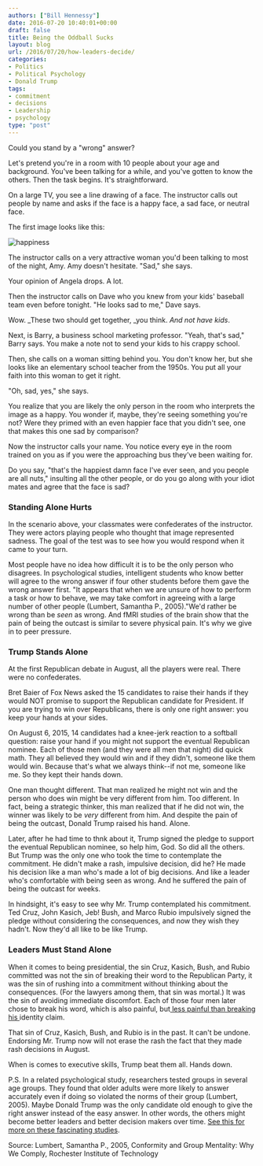```yaml
---
authors: ["Bill Hennessy"]
date: 2016-07-20 10:40:01+00:00
draft: false
title: Being the Oddball Sucks
layout: blog
url: /2016/07/20/how-leaders-decide/
categories:
- Politics
- Political Psychology
- Donald Trump
tags:
- commitment
- decisions
- Leadership
- psychology
type: "post"
---
```


Could you stand by a "wrong" answer?

Let's pretend you're in a room with 10 people about your age and background. You've been talking for a while, and you've gotten to know the others. Then the task begins. It's straightforward.

On a large TV, you see a line drawing of a face. The instructor calls out people by name and asks if the face is a happy face, a sad face, or neutral face.

The first image looks like this:

![happiness](https://hennessysview.com/wp-content/uploads/2016/07/happiness.png)


The instructor calls on a very attractive woman you'd been talking to most of the night, Amy. Amy doesn't hesitate. "Sad," she says.

Your opinion of Angela drops. A lot.

Then the instructor calls on Dave who you knew from your kids' baseball team even before tonight. "He looks sad to me," Dave says.

Wow. _These two should get together, _you think. _And _not_ have kids_.

Next, is Barry, a business school marketing professor. "Yeah, that's sad," Barry says. You make a note not to send your kids to his crappy school.

Then, she calls on a woman sitting behind you. You don't know her, but she looks like an elementary school teacher from the 1950s. You put all your faith into this woman to get it right.

"Oh, sad, yes," she says.

You realize that you are likely the only person in the room who interprets the image as a happy. You wonder if, maybe, they're seeing something you're not? Were they primed with an even happier face that you didn't see, one that makes this one sad by comparison?

Now the instructor calls your name. You notice every eye in the room trained on you as if you were the approaching bus they've been waiting for.

Do you say, "that's the happiest damn face I've ever seen, and you people are all nuts," insulting all the other people, or do you go along with your idiot mates and agree that the face is sad?



### Standing Alone Hurts



In the scenario above, your classmates were confederates of the instructor. They were actors playing people who thought that image represented sadness. The goal of the test was to see how you would respond when it came to your turn.

Most people have no idea how difficult it is to be the only person who disagrees. In psychological studies, intelligent students who know better will agree to the wrong answer if four other students before them gave the wrong answer first. "It appears that when we are unsure of how to perform a task or how to behave, we may take comfort in agreeing with a large number of other people (Lumbert, Samantha P., 2005)."We'd rather be wrong than be _seen_ as wrong. And fMRI studies of the brain show that the pain of being the outcast is similar to severe physical pain. It's why we give in to peer pressure.



### Trump Stands Alone



At the first Republican debate in August, all the players were real. There were no confederates.

Bret Baier of Fox News asked the 15 candidates to raise their hands if they would NOT promise to support the Republican candidate for President. If you are trying to win over Republicans, there is only one right answer: you keep your hands at your sides.

On August 6, 2015, 14 candidates had a knee-jerk reaction to a softball question: raise your hand if you might not support the eventual Republican nominee. Each of those men (and they were all men that night) did quick math. They all believed they would win and if they didn't, someone like them would win. Because that's what we always think--if not me, someone like me. So they kept their hands down.

One man thought different. That man realized he might not win and the person who does win might be very different from him. Too different. In fact, being a strategic thinker, this man realized that if he did not win, the winner was likely to be _very_ different from him. And despite the pain of being the outcast, Donald Trump raised his hand. Alone.

Later, after he had time to thnk about it, Trump signed the pledge to support the eventual Republican nominee, so help him, God. So did all the others. But Trump was the only one who took the time to contemplate the commitment. He didn't make a rash, impulsive decision, did he? He made his decision like a man who's made a lot of big decisions. And like a leader who's comfortable with being seen as wrong. And he suffered the pain of being the outcast for weeks.

In hindsight, it's easy to see why Mr. Trump contemplated his commitment. Ted Cruz, John Kasich, Jeb! Bush, and Marco Rubio impulsively signed the pledge without considering the consequences, and now they wish they hadn't. Now they'd all like to be like Trump.



### Leaders Must Stand Alone



When it comes to being presidential, the sin Cruz, Kasich, Bush, and Rubio committed was not the sin of breaking their word to the Republican Party, it was the sin of rushing into a commitment without thinking about the consequences. (For the lawyers among them, that sin was mortal.) It was the sin of avoiding immediate discomfort. Each of those four men later chose to break his word, which is also painful, but[ less painful than breaking his ](https://hennessysview.com/2016/07/12/what-happens-you-identify-as-nevertrump/)identity claim.

That sin of Cruz, Kasich, Bush, and Rubio is in the past. It can't be undone. Endorsing Mr. Trump now will not erase the rash the fact that they made rash decisions in August.

When is comes to executive skills, Trump beat them all. Hands down.

P.S. In a related psychological study, researchers tested groups in several age groups. They found that older adults were more likely to answer accurately even if doing so violated the norms of their group (Lumbert, 2005). Maybe Donald Trump was the only candidate old enough to give the right answer instead of the easy answer. In other words, the others might become better leaders and better decision makers over time. [See this for more on these fascinating studies](https://www.personalityresearch.org/papers/lumbert.removed).

Source: Lumbert, Samantha P., 2005, Conformity and Group Mentality: Why We Comply, Rochester Institute of Technology

